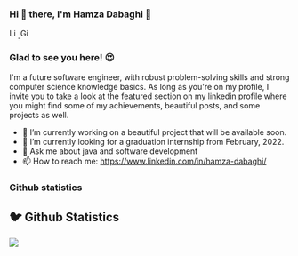 ### Hi 👋 there, I'm Hamza Dabaghi 👋

<p>
  <a href="https://www.linkedin.com/in/hamza-dabaghi/">
    <img  alt="Linkedin Profile" width="16px" src="https://cdn.jsdelivr.net/npm/simple-icons@v3/icons/linkedin.svg" />
  </a>

  <a href="https://github.com/HAMZADABAGHI">
    <img  alt="Github Profile" width="16px" src="https://cdn.jsdelivr.net/npm/simple-icons@v3/icons/github.svg" />
  </a>
</p>
  
### Glad to see you here! 😍

I'm a future software engineer, with robust problem-solving skills and strong computer science knowledge basics.
As long as you're on my profile, I invite you to take a look at the featured section on my linkedin profile where you might find some of my achievements, beautiful posts, and some projects as well.

- 🔭 I’m currently working on a beautiful project that will be available soon.
- 🌱 I’m currently looking for a graduation internship from February, 2022.
- 💬 Ask me about java and software development
- 📫 How to reach me: https://www.linkedin.com/in/hamza-dabaghi/

### Github statistics
<h2 >🐦 Github Statistics </h2>
<p a>
<img src="https://github-readme-stats.vercel.app/api?username=HAMZADABAGHI&show_icons=true&title_color=222222&icon_color=03A87C&text_color=333333&bg_color=ffffff">
</p>
<br/>
